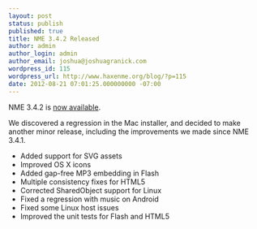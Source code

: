 ```yaml
---
layout: post
status: publish
published: true
title: NME 3.4.2 Released
author: admin
author_login: admin
author_email: joshua@joshuagranick.com
wordpress_id: 115
wordpress_url: http://www.haxenme.org/blog/?p=115
date: 2012-08-21 07:01:25.000000000 -07:00
---
```

NME 3.4.2 is <a href="http://www.haxenme.org/download">now available</a>.

We discovered a regression in the Mac installer, and decided to make another minor release, including the improvements we made since NME 3.4.1.
<ul>
	<li>Added support for SVG assets</li>
	<li>Improved OS X icons</li>
	<li>Added gap-free MP3 embedding in Flash</li>
	<li>Multiple consistency fixes for HTML5</li>
	<li>Corrected SharedObject support for Linux</li>
	<li>Fixed a regression with music on Android</li>
	<li>Fixed some Linux host issues</li>
	<li>Improved the unit tests for Flash and HTML5</li>
</ul>

